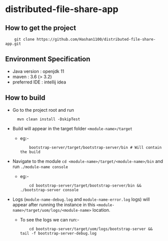 # distributed-file-share-app

## How to get the project
```shell script
    git clone https://github.com/Hashan1100/distributed-file-share-app.git
```

## Environment Specification
* Java version : openjdk 11
* maven : 3.6 (> 3.2)
* preferred IDE : intellij idea

## How to build
* Go to the project root and run
    ```shell script
      mvn clean install -DskipTest
    ```
* Build will appear in the target folder `<module-name>/target`
    * eg:-

        ```shell script
            bootstrap-server/target/bootstrap-server/bin # Will contain the build
        ```
* Navigate to the module `cd <module-name>/target/<module-name>/bin` and run
`./module-name console`
    * eg:-

        ```shell script
            cd bootstrap-server/target/bootstrap-server/bin && ./bootstrap-server console
        ``` 
* Logs (`module-name-debug.log` and `module-name-error.log` logs) will appear after running the instance in this `<module-name>/target/uom/logs/<module-name>` location.
    * To see the logs we can run:-

        ```shell script
            cd bootstrap-server/target/uom/logs/bootstrap-server && tail -f bootstrap-server-debug.log
        ``` 